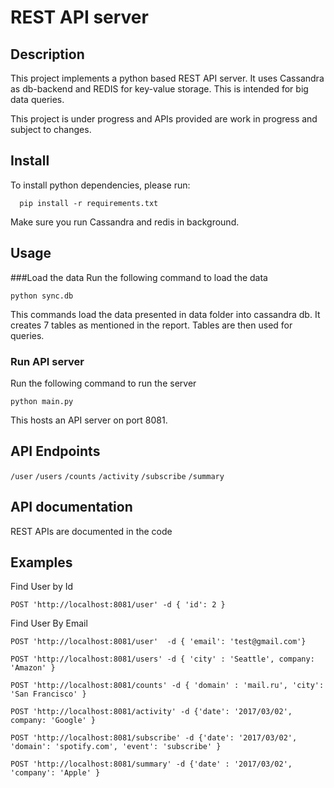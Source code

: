 # REST API server
## Description

This project implements a python based REST API server. It uses Cassandra as db-backend and REDIS for key-value storage. This is intended for big data queries.

This project is under progress and APIs provided are work in progress and subject to changes.

## Install
To install python dependencies, please run:
```
  pip install -r requirements.txt
```

Make sure you run Cassandra and redis in background.

## Usage

###Load the data
Run the following command to load the data
```
python sync.db
```
This commands load the data presented in data folder into cassandra db. It creates 7 tables as mentioned in the report. Tables are then used for queries.

### Run API server
Run the following command to run the server
```
python main.py
```

This hosts an API server on port 8081.

## API Endpoints

`/user`
`/users`
`/counts`
`/activity`
`/subscribe`
`/summary`

## API documentation
REST APIs are documented in the code

## Examples

Find User by Id

`POST 'http://localhost:8081/user' -d { 'id': 2 }`

Find User By Email

`POST 'http://localhost:8081/user'  -d { 'email': 'test@gmail.com'}`

`POST 'http://localhost:8081/users' -d { 'city' : 'Seattle', company: 'Amazon' }`

`POST 'http://localhost:8081/counts' -d { 'domain' : 'mail.ru', 'city': 'San Francisco' }`

`POST 'http://localhost:8081/activity' -d {'date': '2017/03/02', company: 'Google' }`

`POST 'http://localhost:8081/subscribe' -d {'date': '2017/03/02', 'domain': 'spotify.com', 'event': 'subscribe' }`

`POST 'http://localhost:8081/summary' -d {'date' : '2017/03/02', 'company': 'Apple' }`



